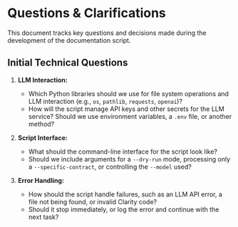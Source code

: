 # Questions & Clarifications

This document tracks key questions and decisions made during the development of the documentation script.

## Initial Technical Questions

1.  **LLM Interaction:**
    -   Which Python libraries should we use for file system operations and LLM interaction (e.g., `os`, `pathlib`, `requests`, `openai`)?
    -   How will the script manage API keys and other secrets for the LLM service? Should we use environment variables, a `.env` file, or another method?

2.  **Script Interface:**
    -   What should the command-line interface for the script look like?
    -   Should we include arguments for a `--dry-run` mode, processing only a `--specific-contract`, or controlling the `--model` used?

3.  **Error Handling:**
    -   How should the script handle failures, such as an LLM API error, a file not being found, or invalid Clarity code?
    -   Should it stop immediately, or log the error and continue with the next task?
